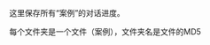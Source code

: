 <!--
 * @Author: LetMeFly
 * @Date: 2025-02-08 12:39:19
 * @LastEditors: LetMeFly.xyz
 * @LastEditTime: 2025-02-08 12:43:19
-->
这里保存所有“案例”的对话进度。

每个文件夹是一个文件（案例），文件夹名是文件的MD5